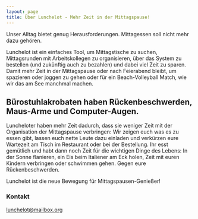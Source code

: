 ```yaml
---
layout: page
title: Über Lunchelot - Mehr Zeit in der Mittagspause!
---
```


<p class="message">
  Unser Alltag bietet genug Herausforderungen. Mittagessen soll nicht mehr dazu gehören.
</p>

Lunchelot ist ein einfaches Tool, um Mittagstische zu suchen, Mittagsrunden mit Arbeitskollegen zu organisieren, über das System zu bestellen (und zukünftig auch zu bezahlen) und dabei viel Zeit zu sparen. Damit mehr Zeit in der Mittagspause oder nach Feierabend bleibt, um spazieren oder joggen zu gehen oder für ein Beach-Volleyball Match, wie wir das am See manchmal machen.

## Bürostuhlakrobaten haben Rückenbeschwerden, Maus-Arme und Computer-Augen. 

Luncheloter haben mehr Zeit dadurch, dass sie weniger Zeit mit der Organisation der Mittagspause verbringen: 
Wir zeigen euch was es zu essen gibt, lassen euch nette Leute dazu einladen und verkürzen eure Wartezeit am Tisch im Restaurant oder bei der Bestellung. Ihr esst gemütlich und habt dann noch Zeit für die wichtigen Dinge des Lebens: In der Sonne flanieren, ein Eis beim Italiener am Eck holen, Zeit mit euren Kindern verbringen oder schwimmen gehen. Gegen eure Rückenbeschwerden.


Lunchelot ist die neue Bewegung für Mittagspausen-Genießer!

### Kontakt

[lunchelot@mailbox.org](mailto:lunchelot@mailbox.org)
